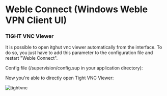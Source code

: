 # Weble Connect (Windows Weble VPN Client UI)


### TIGHT VNC Viewer

It is possible to open itghut vnc viewer automatically from the interface. To do so, you just have to add this parameter to the configuration file and restart "Weble Connect".

Config file (/supervision/config.sup in your application directory):

Now you're able to directly open Tight VNC Viewer:

![tightvnc](https://user-images.githubusercontent.com/6083644/124434412-257fa800-dd74-11eb-84cd-9fcd8ec02d29.png)

